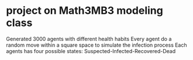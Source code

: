 # project on Math3MB3 modeling class
Generated 3000 agents with different health habits
Every agent do a random move within a square space to simulate the infection process
Each agents has four possible states: Suspected-Infected-Recovered-Dead
